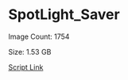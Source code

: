 # SpotLight_Saver

Image Count: 1754

Size: 1.53 GB

[Script Link](https://github.com/liuyal/Archive/blob/master/Python/Utilities/Miscellaneous/spotlight_saver.py)